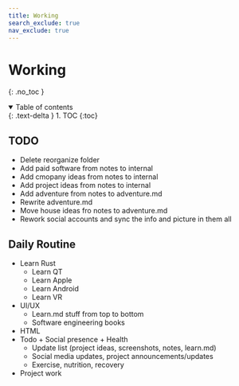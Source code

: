 ```yaml
---
title: Working
search_exclude: true
nav_exclude: true
---
```


<!-- prettier-ignore-start -->
# Working
{: .no_toc }

<details open markdown="block">
  <summary>
    Table of contents
  </summary>
  {: .text-delta }
1. TOC
{:toc}
</details>

<!-- prettier-ignore-end -->

## TODO

-   Delete reorganize folder
-   Add paid software from notes to internal
-   Add cmopany ideas from notes to internal
-   Add project ideas from notes to internal
-   Add adventure from notes to adventure.md
-   Rewrite adventure.md
-   Move house ideas fro notes to adventure.md
-   Rework social accounts and sync the info and picture in them all

## Daily Routine

-   Learn Rust
    -   Learn QT
    -   Learn Apple
    -   Learn Android
    -   Learn VR
-   UI/UX
    -   Learn.md stuff from top to bottom
    -   Software engineering books
-   HTML
-   Todo + Social presence + Health
    -   Update list (project ideas, screenshots, notes, learn.md)
    -   Social media updates, project announcements/updates
    -   Exercise, nutrition, recovery
-   Project work
